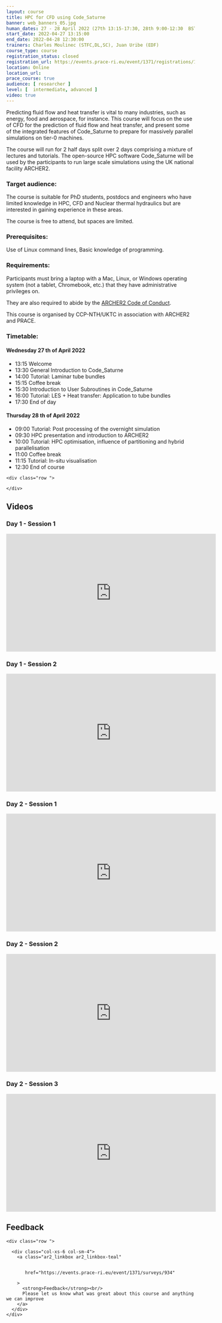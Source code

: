 ```yaml
---
layout: course
title: HPC for CFD using Code_Saturne
banner: web_banners_05.jpg 
human_dates: 27 - 28 April 2022 (27th 13:15-17:30, 28th 9:00-12:30  BST)
start_date: 2022-04-27 13:15:00
end_date: 2022-04-28 12:30:00
trainers: Charles Moulinec (STFC,DL,SC), Juan Uribe (EDF)
course_type: course
registration_status: closed
registration_url: https://events.prace-ri.eu/event/1371/registrations/1016/
location: Online
location_url:
prace_course: true
audience: [ researcher ]
level: [  intermediate, advanced ]
video: true
---
```


Predicting fluid flow and heat transfer is vital to many industries, such as energy, food and aerospace, for instance. This course will focus on the use of CFD for the prediction of fluid flow and heat transfer, and present some of the integrated features of Code_Saturne to prepare for massively parallel simulations on tier-0 machines.

The course will run for 2 half days split over 2 days comprising a mixture of lectures and tutorials. The open-source HPC software Code_Saturne will be used by the participants to run large scale simulations using the UK national facility ARCHER2.

### Target audience:

The course is suitable for PhD students, postdocs and engineers who have limited knowledge in HPC, CFD and Nuclear thermal hydraulics but are interested in gaining experience in these areas.

The course is free to attend, but spaces are limited.

### Prerequisites:

Use of Linux command lines, Basic knowledge of programming.

### Requirements:

Participants must bring a laptop with a Mac, Linux, or Windows operating system (not a tablet, Chromebook, etc.) that they have administrative privileges on.

They are also required to abide by the [ARCHER2  Code of Conduct](../../../about/policies/code-of-conduct.html). 

This course is organised by CCP-NTH/UKTC in association with ARCHER2 and PRACE.



### Timetable:

#### Wednesday 27 th of April 2022
- 13:15 Welcome
- 13:30 General Introduction to Code_Saturne
- 14:00 Tutorial: Laminar tube bundles
- 15:15 Coffee break
- 15:30 Introduction to User Subroutines in Code_Saturne
- 16:00 Tutorial: LES + Heat transfer: Application to tube bundles
- 17:30 End of day

#### Thursday 28 th of April 2022
- 09:00 Tutorial: Post processing of the overnight simulation
- 09:30 HPC presentation and introduction to ARCHER2
- 10:00 Tutorial: HPC optimisation, influence of partitioning and hybrid parallelisation
- 11:00 Coffee break
- 11:15 Tutorial: In-situ visualisation
- 12:30 End of course

<section id="service">

<!-- 

<h2><a name="materials">Course materials</a></h2>
 -->


    <div class="row ">	

<!-- 		
      <div class="col-xs-6 col-sm-4">
        <a class="ar2_linkbox ar2_linkbox-green" 
          href="   ">
          <strong>Course materials</strong>         
        </a>
      </div>
 -->

<!--  
      <div class="col-xs-6 col-sm-4">
        <a class="ar2_linkbox ar2_linkbox-teal" 
          href="https://pad.archer2.ac.uk/p/220427-code-saturne">
          <strong>Course Chat</strong>       
        </a>
      </div>
		
 -->
 	</div>
		
		
					


		
<h2><a name="videos">Videos</a></h2>

<h3>Day 1 - Session 1</h3>

<div>
	<iframe title="Video" width="560" height="315" src="https://www.youtube.com/embed/bQw8GsidHTo" frameborder="0" allow="accelerometer; autoplay; encrypted-media; gyroscope; picture-in-picture" allowfullscreen></iframe>
</div>


<h3>Day 1 - Session 2</h3>

<div>
	<iframe title="Video" width="560" height="315" src="https://www.youtube.com/embed/CAfhDum6oFs" frameborder="0" allow="accelerometer; autoplay; encrypted-media; gyroscope; picture-in-picture" allowfullscreen></iframe>
</div>


<h3>Day 2 - Session 1</h3>

<div>
	<iframe title="Video" width="560" height="315" src="https://www.youtube.com/embed/UqpBJzvSl4c" frameborder="0" allow="accelerometer; autoplay; encrypted-media; gyroscope; picture-in-picture" allowfullscreen></iframe>
</div>


<h3>Day 2 - Session 2</h3>

<div>
	<iframe title="Video" width="560" height="315" src="https://www.youtube.com/embed/Do6lNpk_JsY" frameborder="0" allow="accelerometer; autoplay; encrypted-media; gyroscope; picture-in-picture" allowfullscreen></iframe>
</div>

<h3>Day 2 - Session 3</h3>

<div>
	<iframe title="Video" width="560" height="315" src="https://www.youtube.com/embed/56Xg1vyNDow" frameborder="0" allow="accelerometer; autoplay; encrypted-media; gyroscope; picture-in-picture" allowfullscreen></iframe>
</div>


 
<h2><a name="feedback">Feedback</a></h2>


    <div class="row ">	

      <div class="col-xs-6 col-sm-4">
        <a class="ar2_linkbox ar2_linkbox-teal" 


		   href="https://events.prace-ri.eu/event/1371/surveys/934"

		>
          <strong>Feedback</strong><br/>
          Please let us know what was great about this course and anything we can improve
        </a>
      </div>
    </div>
		
 		

 
</section>


